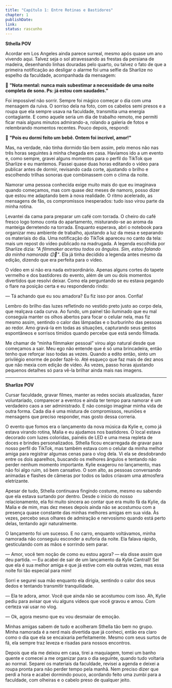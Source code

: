 ```yaml
---
title: "Capítulo 1: Entre Rotinas e Bastidores"
chapter: 1
publishDate: 
link: 
status: rascunho
---
```


**Sthella POV**

Acordar em Los Angeles ainda parece surreal, mesmo após quase um ano vivendo aqui. Talvez seja o sol atravessando as frestas da persiana de madeira, desenhando linhas douradas pelo quarto, ou talvez o fato de que a primeira notificação ao desligar o alarme foi uma selfie da Sharlize no espelho da faculdade, acompanhada da mensagem:

📱 **"Nota mental: nunca mais subestimar a necessidade de uma noite completa de sono. Ps: já estou com saudades."**

Foi impossível não sorrir. Sempre foi mágico começar o dia com uma mensagem da ruiva. O sorriso dela na foto, com os cabelos semi presos e a roupa que ela sempre usava na faculdade, transmitia uma energia contagiante. E como aquele seria um dia de trabalho remoto, me permiti ficar mais alguns minutos admirando-a, rolando a galeria de fotos e relembrando momentos recentes. Pouco depois, respondi:

📱 **"Pois eu dormi feito um bebê. Ontem foi incrível, amor!"**

Mas, na verdade, não tinha dormido tão bem assim, pelo menos não nas três horas seguintes à minha chegada em casa. Havíamos ido a um evento e, como sempre, gravei alguns momentos para o perfil do TikTok que Sharlize e eu mantemos. Passei quase duas horas editando o vídeo para publicar antes de dormir, revisando cada corte, ajustando o brilho e escolhendo trilhas sonoras que combinassem com o clima da noite.

Namorar uma pessoa conhecida exige muito mais do que eu imaginava quando começamos, mas com quase dez meses de namoro, posso dizer que estou me adaptando bem à nova realidade. O ritmo acelerado, as mensagens de fãs, os compromissos inesperados: tudo isso virou parte da minha rotina.

Levantei da cama para preparar um café com torrada. O cheiro do café fresco logo tomou conta do apartamento, misturando-se ao aroma da manteiga derretendo na torrada. Enquanto esperava, abri o notebook para organizar meu ambiente de trabalho, ajustando a luz da mesa e separando os materiais do dia. Uma notificação do TikTok apareceu no canto da tela: mais um repost do vídeo publicado na madrugada. A legenda escolhida por Sharlize dizia: *"A filmmaker acertou todos os ângulos. Sim, estou falando da minha namorada 😌📸"*. Ela já tinha decidido a legenda antes mesmo da edição, dizendo que era perfeita para o vídeo.

O vídeo em si não era nada extraordinário. Apenas alguns cortes do tapete vermelho e dos bastidores do evento, além de um ou dois momentos divertidos que resolvi deixar. Como ela perguntando se eu estava pegando o flare na posição certa e eu respondendo rindo:

— Tá achando que eu sou amadora? Eu fiz isso por anos. Confia!

Lembro do brilho das luzes refletindo no vestido preto justo ao corpo dela, que realçava cada curva. Ao fundo, um painel tão iluminado que eu mal conseguia manter os olhos abertos para focar o celular nela, mas fiz mesmo assim, sentindo o calor das lâmpadas e o burburinho das pessoas ao redor. Amo gravá-la em todas as situações, capturando seus gestos espontâneos e sorrisos tímidos quando percebe que está sendo filmada.

Me chamar de “minha filmmaker pessoal” virou algo natural desde que começamos a sair. Meu ego não entende que é só uma brincadeira, então tenho que reforçar isso todas as vezes. Quando a edito então, sinto um privilégio enorme de poder fazê-lo. Até esqueço que faz mais de dez anos que não mexia com edição de vídeo. Às vezes, passo horas ajustando pequenos detalhes só para vê-la brilhar ainda mais nas imagens.

---

**Sharlize POV**

Cursar faculdade, gravar filmes, manter as redes sociais atualizadas, fazer voluntariado, comparecer a eventos e ainda ter tempo para namorar é um verdadeiro caos a ser administrado. E não consigo imaginar minha vida de outra forma. Cada dia é uma mistura de compromissos, reuniões e mensagens que preciso responder, mas gosto dessa correria.

O evento que fomos era o lançamento da nova música da Kylie e, como já estava virando rotina, Malia e eu ajudamos nos bastidores. O local estava decorado com luzes coloridas, painéis de LED e uma mesa repleta de doces e brindes personalizados. Sthella ficou encarregada de gravar para nosso perfil do TikTok, mas também estava com o celular da minha melhor amiga para registrar algumas cenas para o vlog dela. Vi ela se desdobrando entre os dois aparelhos, buscando os melhores ângulos e tentando não perder nenhum momento importante. Kylie exagerou no lançamento, mas não foi algo ruim, só bem cansativo. O som alto, as pessoas conversando animadas e flashes de câmeras por todos os lados criavam uma atmosfera eletrizante.

Apesar de tudo, Sthella continuava fingindo costume, mesmo eu sabendo que ela estava surtando por dentro. Desde o início do nosso relacionamento, ela foi muito sincera ao contar que era muito fã da Kylie, da Malia e de mim, mas dez meses depois ainda não se acostumou com a presença quase constante das minhas melhores amigas em sua vida. Às vezes, percebo seus olhares de admiração e nervosismo quando está perto delas, tentando agir naturalmente.

O lançamento foi um sucesso. E no carro, enquanto voltávamos, minha namorada não conseguiu esconder a euforia da noite. Ela falava rápido, gesticulando com as mãos e sorrindo sem parar.

— Amor, você tem noção de como eu estou agora? — ela disse assim que deu partida. — Eu acabei de sair de um lançamento da Kylie Cantrall! Sei que ela é sua melhor amiga e que já estive com ela outras vezes, mas essa noite foi tão especial para mim!

Sorri e segurei sua mão enquanto ela dirigia, sentindo o calor dos seus dedos e tentando transmitir tranquilidade.

— Ela te adora, amor. Você que ainda não se acostumou com isso. Ah, Kylie pediu para avisar que viu alguns vídeos que você gravou e amou. Com certeza vai usar no vlog.

— Ok, agora mesmo que eu vou desmaiar de emoção.

Minhas amigas sabem de tudo e acolheram Sthella tão bem no grupo. Minha namorada é a nerd mais divertida que já conheci, então era claro como o dia que ela se encaixaria perfeitamente. Mesmo com seus surtos de fã, ela sempre traz leveza e risadas para nossos encontros.

Depois que ela me deixou em casa, tirei a maquiagem, tomei um banho quente e comecei a me organizar para o dia seguinte, quando tudo voltaria ao normal. Separei os materiais da faculdade, revisei a agenda e deixei a roupa pronta para não perder tempo pela manhã. Nem preciso dizer que perdi a hora e acabei dormindo pouco, acordando feito uma zumbi para a faculdade, com olheiras e o cabelo preso de qualquer jeito.
